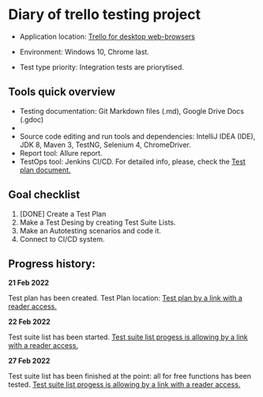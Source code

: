 # Diary of trello testing project


* Application location:  [Trello for desktop web-browsers](https://trello.com)

* Environment: Windows 10, Chrome last.
* Test type priority: Integration tests are priorytised.

## Tools quick overview
* Testing documentation: Git Markdown files (.md), Google Drive Docs (.gdoc)
* 
* Source code editing and run tools and dependencies: IntelliJ IDEA (IDE), JDK 8, Maven 3, TestNG, Selenium 4, ChromeDriver.
* Report tool: Allure report.
* TestOps tool: Jenkins CI/CD.
For detailed info, please, check the [Test plan document.](https://docs.google.com/document/d/1l68Rcsw-6cTbhl-qOcNNxPaNueLskr_ZQUb1wRXZaB8/edit?usp=sharing)

## Goal checklist
1. [DONE] Create a Test Plan
2. Make a Test Desing by creating Test Suite Lists.
3. Make an Autotesting scenarios and code it.
4. Connect to CI/CD system.

## Progress history:
**21 Feb 2022**

Test plan has been created.
Test Plan location: [Test plan by a link with a reader access.](https://docs.google.com/document/d/1l68Rcsw-6cTbhl-qOcNNxPaNueLskr_ZQUb1wRXZaB8/edit?usp=sharing)

**22 Feb 2022**

Test suite list has been started. [Test suite list progess is allowing by a link with a reader access.](https://docs.google.com/spreadsheets/d/1gaVGRTgIrKwP1MWMsqEYsPVpk4Y6xZjXLurVHDh1ZCc/edit?usp=sharing)

**27 Feb 2022**

Test suite list has been finished at the point: all for free functions has been tested. [Test suite list progess is allowing by a link with a reader access.](https://docs.google.com/spreadsheets/d/1gaVGRTgIrKwP1MWMsqEYsPVpk4Y6xZjXLurVHDh1ZCc/edit?usp=sharing)